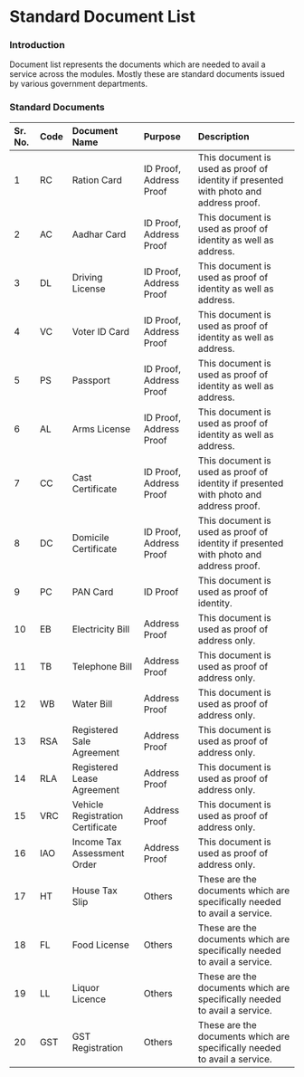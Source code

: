 # Standard Document List

### Introduction

Document list represents the documents which are needed to avail a service across the modules. Mostly these are standard documents issued by various government departments.

### Standard Documents

| Sr. No. | Code | Document Name | Purpose | Description |
| :--- | :--- | :--- | :--- | :--- |
| 1 | RC | Ration Card | ID Proof, Address Proof | This document is used as proof of identity if presented with photo and address proof. |
| 2 | AC | Aadhar Card | ID Proof, Address Proof | This document is used as proof of identity as well as address. |
| 3 | DL | Driving License | ID Proof, Address Proof | This document is used as proof of identity as well as address. |
| 4 | VC | Voter ID Card | ID Proof, Address Proof | This document is used as proof of identity as well as address. |
| 5 | PS | Passport | ID Proof, Address Proof | This document is used as proof of identity as well as address. |
| 6 | AL | Arms License | ID Proof, Address Proof | This document is used as proof of identity as well as address. |
| 7 | CC | Cast Certificate | ID Proof, Address Proof | This document is used as proof of identity if presented with photo and address proof. |
| 8 | DC | Domicile Certificate | ID Proof, Address Proof | This document is used as proof of identity if presented with photo and address proof. |
| 9 | PC | PAN Card | ID Proof | This document is used as proof of identity. |
| 10 | EB | Electricity Bill | Address Proof | This document is used as proof of address only. |
| 11 | TB | Telephone Bill | Address Proof | This document is used as proof of address only. |
| 12 | WB | Water Bill | Address Proof | This document is used as proof of address only. |
| 13 | RSA | Registered Sale Agreement | Address Proof | This document is used as proof of address only. |
| 14 | RLA | Registered Lease Agreement | Address Proof | This document is used as proof of address only. |
| 15 | VRC | Vehicle Registration Certificate | Address Proof | This document is used as proof of address only. |
| 16 | IAO | Income Tax Assessment Order | Address Proof | This document is used as proof of address only. |
| 17 | HT | House Tax Slip | Others | These are the documents which are specifically needed to avail a service. |
| 18 | FL | Food License | Others | These are the documents which are specifically needed to avail a service. |
| 19 | LL | Liquor Licence | Others | These are the documents which are specifically needed to avail a service. |
| 20 | GST | GST Registration | Others | These are the documents which are specifically needed to avail a service. |

